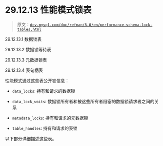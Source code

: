 # 29.12.13 性能模式锁表

> 原文：[`dev.mysql.com/doc/refman/8.0/en/performance-schema-lock-tables.html`](https://dev.mysql.com/doc/refman/8.0/en/performance-schema-lock-tables.html)

29.12.13.1 数据锁表

29.12.13.2 数据锁等待表

29.12.13.3 元数据锁表

29.12.13.4 表句柄表

性能模式通过这些表公开锁信息：

+   `data_locks`: 持有和请求的数据锁

+   `data_lock_waits`: 数据锁所有者和被这些所有者阻塞的数据锁请求者之间的关系

+   `metadata_locks`: 持有和请求的元数据锁

+   `table_handles`: 持有和请求的表锁

以下部分详细描述这些表。
